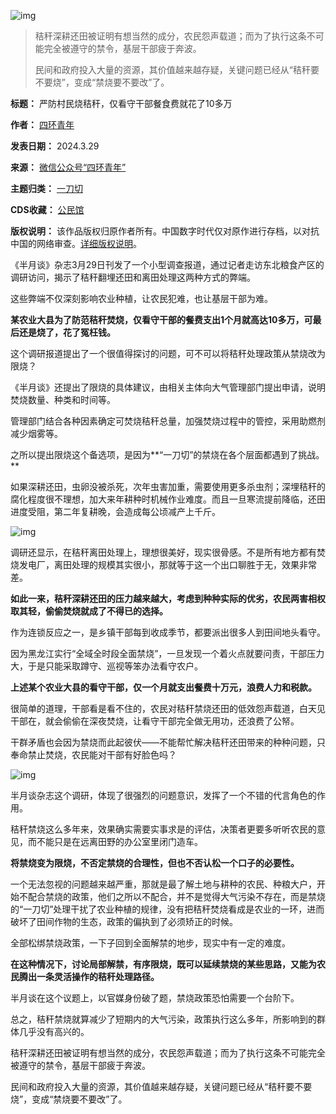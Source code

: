 ![img](https://chinadigitaltimes.net/chinese/files/2024/03/post-706326-66073569e2cbc.)



> 秸秆深耕还田被证明有想当然的成分，农民怨声载道；而为了执行这条不可能完全被遵守的禁令，基层干部疲于奔波。
> 
> 
> 民间和政府投入大量的资源，其价值越来越存疑，关键问题已经从“秸秆要不要烧”，变成“禁烧要不要改”了。




**标题：** 严防村民烧秸秆，仅看守干部餐食费就花了10多万  

**作者：** [四环青年](https://chinadigitaltimes.net/space/四环青年)  

**发表日期：** 2024.3.29  

**来源：** [微信公众号“四环青年”](https://web.archive.org/web/20240329213920/https://mp.weixin.qq.com/s/VwrLETWavi18mQqRruHIcQ)  

**主题归类：** [一刀切](https://chinadigitaltimes.net/space/一刀切)  

**CDS收藏：** [公民馆](https://chinadigitaltimes.net/space/%E5%85%AC%E6%B0%91%E9%A6%86)  

**版权说明：** 该作品版权归原作者所有。中国数字时代仅对原作进行存档，以对抗中国的网络审查。[详细版权说明](https://chinadigitaltimes.net/chinese/copyright)。


《半月谈》杂志3月29日刊发了一个小型调查报道，通过记者走访东北粮食产区的调研访问，揭示了秸秆翻埋还田和离田处理这两种方式的弊端。


这些弊端不仅深刻影响农业种植，让农民犯难，也让基层干部为难。


**某农业大县为了防范秸秆焚烧，仅看守干部的餐费支出1个月就高达10多万，可最后还是烧了，花了冤枉钱。** 


这个调研报道提出了一个很值得探讨的问题，可不可以将秸秆处理政策从禁烧改为限烧？


《半月谈》还提出了限烧的具体建议，由相关主体向大气管理部门提出申请，说明焚烧数量、种类和时间等。


管理部门结合各种因素确定可焚烧秸秆总量，加强焚烧过程中的管控，采用助燃剂减少烟雾等。


之所以提出限烧这个备选项，是因为**“一刀切”的禁烧在各个层面都遇到了挑战。** 


如果深耕还田，虫卵没被杀死，次年虫害加重，需要使用更多杀虫剂；深埋秸秆的腐化程度很不理想，加大来年耕种时机械作业难度。而且一旦寒流提前降临，还田进度受阻，第二年复耕晚，会造成每公顷减产上千斤。


![img](https://chinadigitaltimes.net/chinese/files/2024/03/post-706326-6607356a14301.)


调研还显示，在秸秆离田处理上，理想很美好，现实很骨感。不是所有地方都有焚烧发电厂，离田处理的规模其实很小，那就等于这一个出口聊胜于无，效果非常差。


**如此一来，秸秆深耕还田的压力越来越大，考虑到种种实际的优劣，农民两害相权取其轻，偷偷焚烧就成了不得已的选择。** 


作为连锁反应之一，是乡镇干部每到收成季节，都要派出很多人到田间地头看守。


因为黑龙江实行“全域全时段全面禁烧”，一旦发现一个着火点就要问责，干部压力大，于是只能采取蹲守、巡视等笨办法看守农户。


**上述某个农业大县的看守干部，仅一个月就支出餐费十万元，浪费人力和税款。** 


很简单的道理，干部看是看不住的，农民对秸秆禁烧还田的低效怨声载道，白天见干部在，就会偷偷在深夜焚烧，让看守干部完全做无用功，还浪费了公帑。


干群矛盾也会因为禁烧而此起彼伏——不能帮忙解决秸秆还田带来的种种问题，只奉命禁止焚烧，农民能对干部有好脸色吗？


![img](https://chinadigitaltimes.net/chinese/files/2024/03/post-706326-6607356a37746.)


半月谈杂志这个调研，体现了很强烈的问题意识，发挥了一个不错的代言角色的作用。


秸秆禁烧这么多年来，效果确实需要实事求是的评估，决策者更要多听听农民的意见，而不能只是在远离田野的办公室里闭门造车。


**将禁烧变为限烧，不否定禁烧的合理性，但也不否认松一个口子的必要性。** 


一个无法忽视的问题越来越严重，那就是最了解土地与耕种的农民、种粮大户，开始不配合禁烧的政策，他们之所以不配合，并不是觉得大气污染不存在，而是禁烧的“一刀切”处理干扰了农业种植的规律，没有把秸秆焚烧看成是农业的一环，进而破坏了田间作物的生态，政策的偏执到了必须矫正的时候。


全部松绑禁烧政策，一下子回到全面解禁的地步，现实中有一定的难度。


**在这种情况下，讨论局部解禁，有序限烧，既可以延续禁烧的某些思路，又能为农民腾出一条灵活操作的秸秆处理路径。** 


半月谈在这个议题上，以官媒身份破了题，禁烧政策恐怕需要一个台阶下。


总之，秸秆禁烧就算减少了短期内的大气污染，政策执行这么多年，所影响到的群体几乎没有高兴的。


秸秆深耕还田被证明有想当然的成分，农民怨声载道；而为了执行这条不可能完全被遵守的禁令，基层干部疲于奔波。


民间和政府投入大量的资源，其价值越来越存疑，关键问题已经从“秸秆要不要烧”，变成“禁烧要不要改”了。

